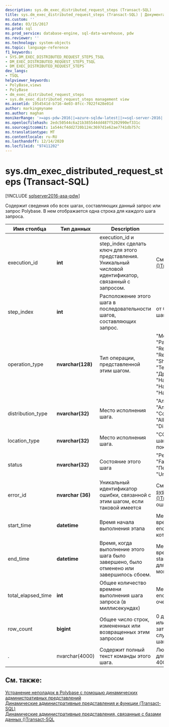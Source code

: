 ```yaml
---
description: sys.dm_exec_distributed_request_steps (Transact-SQL)
title: sys.dm_exec_distributed_request_steps (Transact-SQL) | Документация Майкрософт
ms.custom: ''
ms.date: 03/15/2017
ms.prod: sql
ms.prod_service: database-engine, sql-data-warehouse, pdw
ms.reviewer: ''
ms.technology: system-objects
ms.topic: language-reference
f1_keywords:
- SYS.DM_EXEC_DISTRIBUTED_REQUEST_STEPS_TSQL
- DM_EXEC_DISTRIBUTED_REQUEST_STEPS_TSQL
- DM_EXEC_DISTRIBUTED_REQUEST_STEPS
dev_langs:
- TSQL
helpviewer_keywords:
- PolyBase,views
- PolyBase
- dm_exec_distributed_request_steps
- sys.dm_exec_distributed_request_steps management view
ms.assetid: 1954541d-b716-4e03-8fcc-7022f428e01d
author: markingmyname
ms.author: maghan
monikerRange: '>=aps-pdw-2016||=azure-sqldw-latest||>=sql-server-2016||>=sql-server-linux-2017||=azuresqldb-mi-current'
ms.openlocfilehash: 2edc50544c6a21b385544dd487f5202990ef331c
ms.sourcegitcommit: 1a544cf4dd2720b124c3697d1e62ae7741db757c
ms.translationtype: MT
ms.contentlocale: ru-RU
ms.lasthandoff: 12/14/2020
ms.locfileid: "97411202"
---
```

# <a name="sysdm_exec_distributed_request_steps-transact-sql"></a>sys.dm_exec_distributed_request_steps (Transact-SQL)
[!INCLUDE [sqlserver2016-asa-pdw](../../includes/applies-to-version/sqlserver2016-asa-pdw.md)]

  Содержит сведения обо всех шагах, составляющих данный запрос или запрос Polybase. В нем отображается одна строка для каждого шага запроса.  
  
|Имя столбца|Тип данных|Description|Диапазон|  
|-----------------|---------------|-----------------|-----------|  
|execution_id|**int**|execution_id и step_index сделать ключ для этого представления. Уникальный числовой идентификатор, связанный с запросом.|См. раздел ID в [sys.dm_exec_requests &#40;&#41;Transact-SQL ](../../relational-databases/system-dynamic-management-views/sys-dm-exec-requests-transact-sql.md).|  
|step_index|**int**|Расположение этого шага в последовательности шагов, составляющих запрос.|от 0 до (n – 1) для запроса с n шагами.|  
|operation_type|**nvarchar(128)**|Тип операции, представленной этим шагом.|"MoveOperation", "OnOperation", "Рандомидоператион", "RemoteOperation", "ReturnOperation", "ShuffleMoveOperation", "Темптаблепропертиесоператион", "Дропдиагностикснотифйоператион", "HadoopShuffleOperation", "HadoopBroadCastOperation", "HadoopRoundRobinOperation"|  
|distribution_type|**nvarchar(32)**|Место исполнения шага.|"Аллкомпутенодес", "Аллдистрибутионс", "ComputeNode", "Distribution", "AllNodes", "Субсетнодес", "Distribution", "unspecifieded".|  
|location_type|**nvarchar(32)**|Место исполнения шага.|"COMPUTE", "Head" или "DMS". Все шаги перемещения данных показывают "DMS".|  
|status|**nvarchar(32)**|Состояние этого шага|"Pending", "работает", "Complete", "Failed", "Ундофаилед", "Пендингканцел", "recommit", "Undone", "Abortd"|  
|error_id|**nvarchar (36)**|Уникальный идентификатор ошибки, связанной с этим шагом, если таковой имеется|См. идентификатор [sys.dm_exec_compute_node_errors &#40;&#41;Transact-SQL ](../../relational-databases/system-dynamic-management-views/sys-dm-exec-compute-node-errors-transact-sql.md), значение null, если ошибка не возникла.|  
|start_time|**datetime**|Время начала выполнения этапа|Меньше или равно текущему времени и больше или равно end_compile_time запроса, к которому относится этот шаг.|  
|end_time|**datetime**|Время, когда выполнение этого шага было завершено, было отменено или завершилось сбоем.|Меньшее или равное текущему времени и больше или равно start_time, установите значение NULL для шагов, выполняемых в данный момент или в очереди.|  
|total_elapsed_time|**int**|Общее количество времени выполнения шага запроса (в миллисекундах)|Между 0 и разностью между end_time и start_time. 0 для шагов в очереди.|  
|row_count|**bigint**|Общее число строк, измененных или возвращенных этим запросом|0 для шагов, которые не изменяют или возвращают данные, количество затронутых строк в противном случае. Задайте значение-1 для шагов DMS.|  
|.|nvarchar(4000)|Содержит полный текст команды этого шага.|Любая допустимая строка запроса для шага. Усекается, если длиннее 4000 символов.|  
  
## <a name="see-also"></a>См. также:  
 [Устранение неполадок в Polybase с помощью динамических административных представлений](/previous-versions/sql/sql-server-2016/mt146389(v=sql.130))   
 [Динамические административные представления и функции (Transact-SQL)](~/relational-databases/system-dynamic-management-views/system-dynamic-management-views.md)   
 [Динамические административные представления, связанные с базами данных &#40;&#41;Transact-SQL ](../../relational-databases/system-dynamic-management-views/database-related-dynamic-management-views-transact-sql.md)  
  
